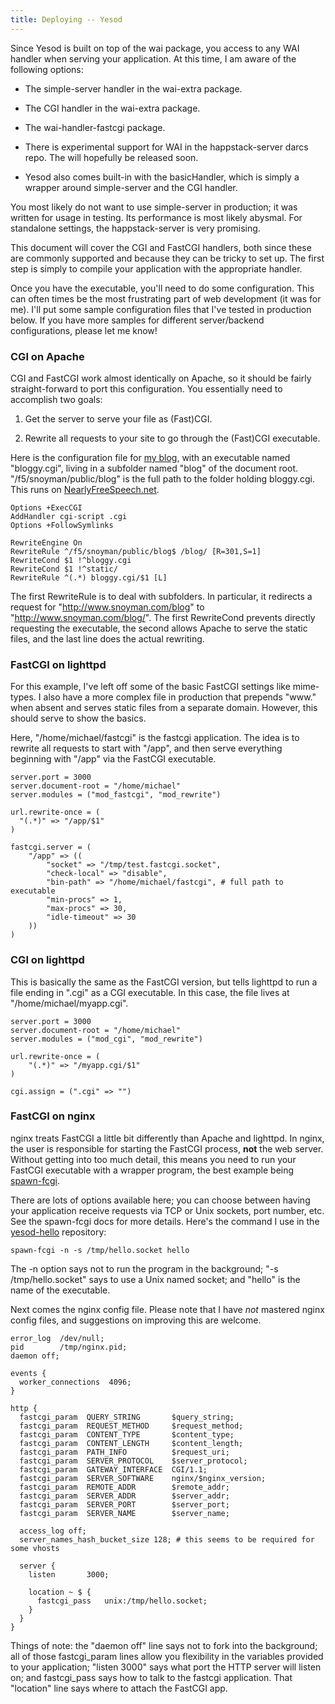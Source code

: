 ```yaml
---
title: Deploying -- Yesod
---
```

Since Yesod is built on top of the wai package, you access to any WAI handler when serving your application. At this time, I am aware of the following options:

* The simple-server handler in the wai-extra package.

* The CGI handler in the wai-extra package.

* The wai-handler-fastcgi package.

* There is experimental support for WAI in the happstack-server darcs repo. The will hopefully be released soon.

* Yesod also comes built-in with the basicHandler, which is simply a wrapper around simple-server and the CGI handler.

You most likely do not want to use simple-server in production; it was written for usage in testing. Its performance is most likely abysmal. For standalone settings, the happstack-server is very promising.

This document will cover the CGI and FastCGI handlers, both since these are commonly supported and because they can be tricky to set up. The first step is simply to compile your application with the appropriate handler.

Once you have the executable, you'll need to do some configuration. This can often times be the most frustrating part of web development (it was for me). I'll put some sample configuration files that I've tested in production below. If you have more samples for different server/backend configurations, please let me know!

### CGI on Apache

CGI and FastCGI work almost identically on Apache, so it should be fairly straight-forward to port this configuration. You essentially need to accomplish two goals:

1) Get the server to serve your file as (Fast)CGI.

2) Rewrite all requests to your site to go through the (Fast)CGI executable.

Here is the configuration file for [my blog](http://www.snoyman.com/blog/), with an executable named "bloggy.cgi", living in a subfolder named "blog" of the document root. "/f5/snoyman/public/blog" is the full path to the folder holding bloggy.cgi. This runs on [NearlyFreeSpeech.net](http://www.nearlyfreespeech.net).

    Options +ExecCGI
    AddHandler cgi-script .cgi
    Options +FollowSymlinks

    RewriteEngine On
    RewriteRule ^/f5/snoyman/public/blog$ /blog/ [R=301,S=1]
    RewriteCond $1 !^bloggy.cgi
    RewriteCond $1 !^static/
    RewriteRule ^(.*) bloggy.cgi/$1 [L]

The first RewriteRule is to deal with subfolders. In particular, it redirects a request for "http://www.snoyman.com/blog" to "http://www.snoyman.com/blog/". The first RewriteCond prevents directly requesting the executable, the second allows Apache to serve the static files, and the last line does the actual rewriting.

### FastCGI on lighttpd

For this example, I've left off some of the basic FastCGI settings like mime-types. I also have a more complex file in production that prepends "www." when absent and serves static files from a separate domain. However, this should serve to show the basics.

Here, "/home/michael/fastcgi" is the fastcgi application. The idea is to rewrite all requests to start with "/app", and then serve everything beginning with "/app" via the FastCGI executable.

    server.port = 3000
    server.document-root = "/home/michael"
    server.modules = ("mod_fastcgi", "mod_rewrite")

    url.rewrite-once = (
      "(.*)" => "/app/$1"
    )

    fastcgi.server = (
        "/app" => ((
            "socket" => "/tmp/test.fastcgi.socket",
            "check-local" => "disable",
            "bin-path" => "/home/michael/fastcgi", # full path to executable
            "min-procs" => 1,
            "max-procs" => 30,
            "idle-timeout" => 30
        ))
    )

### CGI on lighttpd

This is basically the same as the FastCGI version, but tells lighttpd to run a file ending in ".cgi" as a CGI executable. In this case, the file lives at "/home/michael/myapp.cgi".

    server.port = 3000
    server.document-root = "/home/michael"
    server.modules = ("mod_cgi", "mod_rewrite")

    url.rewrite-once = (
        "(.*)" => "/myapp.cgi/$1"
    )

    cgi.assign = (".cgi" => "")

### FastCGI on nginx

nginx treats FastCGI a little bit differently than Apache and lighttpd. In nginx, the user is responsible for starting the FastCGI process, **not** the web server. Without getting into too much detail, this means you need to run your FastCGI executable with a wrapper program, the best example being [spawn-fcgi](http://redmine.lighttpd.net/projects/spawn-fcgi).

There are lots of options available here; you can choose between having your application receive requests via TCP or Unix sockets, port number, etc. See the spawn-fcgi docs for more details. Here's the command I use in the [yesod-hello](http://github.com/snoyberg/yesod-hello) repository:

    spawn-fcgi -n -s /tmp/hello.socket hello

The -n option says not to run the program in the background; "-s /tmp/hello.socket" says to use a Unix named socket; and "hello" is the name of the executable.

Next comes the nginx config file. Please note that I have *not* mastered nginx config files, and suggestions on improving this are welcome.

    error_log  /dev/null;
    pid        /tmp/nginx.pid;
    daemon off;
     
    events {
      worker_connections  4096;
    }
     
    http {
      fastcgi_param  QUERY_STRING       $query_string;
      fastcgi_param  REQUEST_METHOD     $request_method;
      fastcgi_param  CONTENT_TYPE       $content_type;
      fastcgi_param  CONTENT_LENGTH     $content_length;
      fastcgi_param  PATH_INFO          $request_uri;
      fastcgi_param  SERVER_PROTOCOL    $server_protocol;
      fastcgi_param  GATEWAY_INTERFACE  CGI/1.1;
      fastcgi_param  SERVER_SOFTWARE    nginx/$nginx_version;
      fastcgi_param  REMOTE_ADDR        $remote_addr;
      fastcgi_param  SERVER_ADDR        $server_addr;
      fastcgi_param  SERVER_PORT        $server_port;
      fastcgi_param  SERVER_NAME        $server_name;
     
      access_log off;
      server_names_hash_bucket_size 128; # this seems to be required for some vhosts
     
      server {
        listen       3000;
     
        location ~ $ {
          fastcgi_pass   unix:/tmp/hello.socket;
        }
      }
    }

Things of note: the "daemon off" line says not to fork into the background; all of those fastcgi_param lines allow you flexibility in the variables provided to your application; "listen 3000" says what port the HTTP server will listen on; and fastcgi_pass says how to talk to the fastcgi application. That "location" line says where to attach the FastCGI app.
